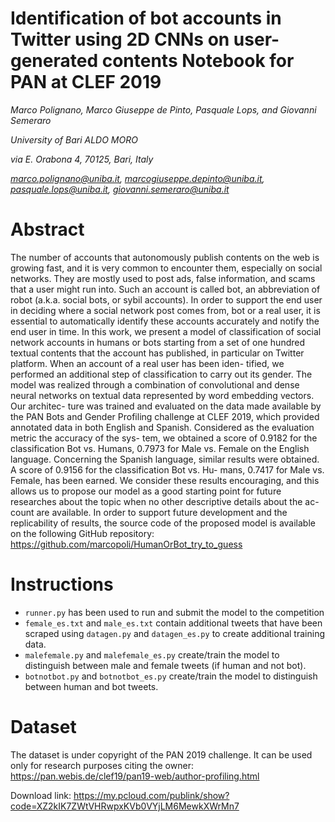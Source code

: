 # Identification of bot accounts in Twitter using 2D CNNs on user-generated contents Notebook for PAN at CLEF 2019

*Marco Polignano, Marco Giuseppe de Pinto, Pasquale Lops, and Giovanni Semeraro* 

*University of Bari ALDO MORO*

*via E. Orabona 4, 70125, Bari, Italy*

*marco.polignano@uniba.it, marcogiuseppe.depinto@uniba.it, pasquale.lops@uniba.it, giovanni.semeraro@uniba.it*

# Abstract

The number of accounts that autonomously publish contents on the web is growing fast, and it is very common to encounter them, especially on social networks. They are mostly used to post ads, false information, and scams that a user might run into. Such an account is called bot, an abbreviation of robot (a.k.a. social bots, or sybil accounts). In order to support the end user in deciding where a social network post comes from, bot or a real user, it is essential to automatically identify these accounts accurately and notify the end user in time. In this work, we present a model of classification of social network accounts in humans or bots starting from a set of one hundred textual contents that the account has published, in particular on Twitter platform. When an account of a real user has been iden- tified, we performed an additional step of classification to carry out its gender. The model was realized through a combination of convolutional and dense neural networks on textual data represented by word embedding vectors. Our architec- ture was trained and evaluated on the data made available by the PAN Bots and Gender Profiling challenge at CLEF 2019, which provided annotated data in both English and Spanish. Considered as the evaluation metric the accuracy of the sys- tem, we obtained a score of 0.9182 for the classification Bot vs. Humans, 0.7973 for Male vs. Female on the English language. Concerning the Spanish language, similar results were obtained. A score of 0.9156 for the classification Bot vs. Hu- mans, 0.7417 for Male vs. Female, has been earned. We consider these results encouraging, and this allows us to propose our model as a good starting point for future researches about the topic when no other descriptive details about the ac- count are available. In order to support future development and the replicability of results, the source code of the proposed model is available on the following GitHub repository: https://github.com/marcopoli/HumanOrBot_try_to_guess

# Instructions

- `runner.py` has been used to run and submit the model to the competition
- `female_es.txt` and `male_es.txt` contain additional tweets that have been scraped using `datagen.py` and `datagen_es.py` to create additional training data.
- `malefemale.py` and `malefemale_es.py` create/train the model to distinguish between male and female tweets (if human and not bot).
- `botnotbot.py` and `botnotbot_es.py` create/train the model to distinguish between human and bot tweets.

# Dataset

The dataset is under copyright of the PAN 2019 challenge. 
It can be used only for research purposes citing the owner: https://pan.webis.de/clef19/pan19-web/author-profiling.html

Download link: https://my.pcloud.com/publink/show?code=XZ2kIK7ZWtVHRwpxKVb0VYjLM6MewkXWrMn7